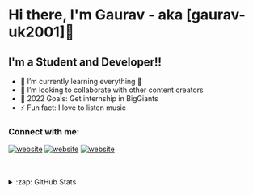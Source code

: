 # Hi there, I'm Gaurav - aka [gaurav-uk2001]👋 

## I'm a Student and Developer!!

<!-- - 🔭 Check out my VS Code course: [Become A VS Code SuperHero!][course]! -->
- 🌱 I’m currently learning everything 🤣
- 👯 I’m looking to collaborate with other content creators
- 🥅 2022 Goals: Get internship in BigGiants
- ⚡ Fun fact: I love to listen music

### Connect with me:

[![website](./img/globe-light.svg)](https://gaurav-uk2001.github.io/fluffy-portfolio/)
[![website](./img/linkedin-light.svg)](https://www.linkedin.com/in/gaurav-b-6bb845190/)
[![website](./img/instagram-light.svg)](https://www.instagram.com/gaurav_uk2001/)

<br />
<br />
<!--END_SECTION:activity-->

</details>

<details>
  <summary>:zap: GitHub Stats</summary>

  <img align="left" alt="codeSTACKr's GitHub Stats" src="https://github-readme-stats.vercel.app/api?username=codeSTACKr&show_icons=true&hide_border=false&title_color=ff652f&icon_color=FFE400&bg_color=09131B&text_color=ffffff&border_color=0c1a25" />

</details>

[website]: https://gaurav-uk2001.github.io/fluffy-portfolio/
[instagram]: https://www.instagram.com/gaurav_uk2001/
[linkedin]: https://www.linkedin.com/in/gaurav-b-6bb845190/
